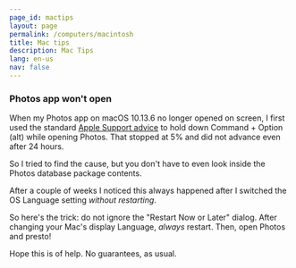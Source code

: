 ```yaml
---
page_id: mactips
layout: page
permalink: /computers/macintosh
title: Mac tips
description: Mac Tips
lang: en-us
nav: false
---
```


<h3><a id="PhotosApp">Photos app won't open</a></h3>
<p>When my Photos app on macOS 10.13.6 no longer opened on screen, I first used the standard <a href="https://support.apple.com/en-us/HT204967">Apple Support advice</a> to hold down Command + Option (alt) while opening Photos. That stopped at 5% and did not advance even after 24 hours.</p>
<p>So I tried to find the cause, but you don't have to even look inside the Photos database package contents.</p>
<p>After a couple of weeks I noticed this always happened after I switched the OS Language setting <em>without restarting</em>.</p>
<p>So here's the trick: do not ignore the "Restart Now or Later" dialog. After changing your Mac's display Language, <em>always</em> restart. Then, open Photos and presto!</p>
<p>Hope this is of help. No guarantees, as usual.</p>
